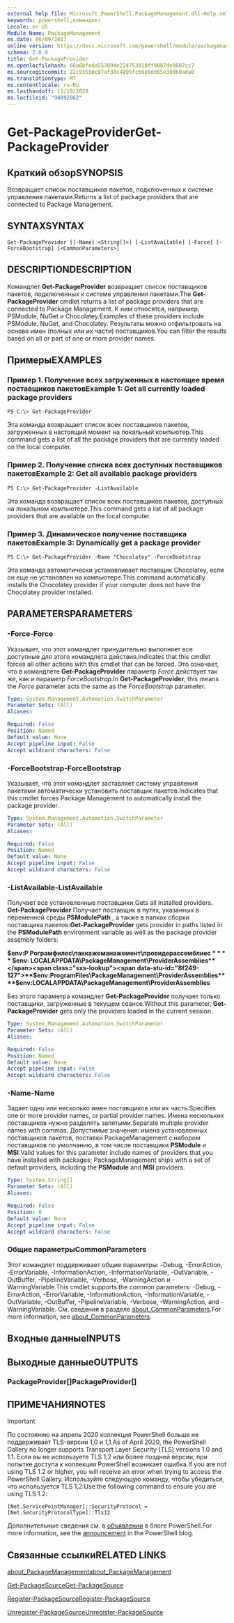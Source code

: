 ```yaml
---
external help file: Microsoft.PowerShell.PackageManagement.dll-Help.xml
keywords: powershell,командлет
Locale: en-US
Module Name: PackageManagement
ms.date: 06/09/2017
online version: https://docs.microsoft.com/powershell/module/packagemanagement/get-packageprovider?view=powershell-5.1&WT.mc_id=ps-gethelp
schema: 2.0.0
title: Get-PackageProvider
ms.openlocfilehash: 66a6bfeda557894e224753018ff9087de9887cc7
ms.sourcegitcommit: 22c93550c87af30c4895fcb9e9dd65e30d60ada0
ms.translationtype: MT
ms.contentlocale: ru-RU
ms.lasthandoff: 11/19/2020
ms.locfileid: "94892862"
---
```

# <span data-ttu-id="8f249-103">Get-PackageProvider</span><span class="sxs-lookup"><span data-stu-id="8f249-103">Get-PackageProvider</span></span>

## <span data-ttu-id="8f249-104">Краткий обзор</span><span class="sxs-lookup"><span data-stu-id="8f249-104">SYNOPSIS</span></span>
<span data-ttu-id="8f249-105">Возвращает список поставщиков пакетов, подключенных к системе управления пакетами.</span><span class="sxs-lookup"><span data-stu-id="8f249-105">Returns a list of package providers that are connected to Package Management.</span></span>

## <span data-ttu-id="8f249-106">SYNTAX</span><span class="sxs-lookup"><span data-stu-id="8f249-106">SYNTAX</span></span>

```
Get-PackageProvider [[-Name] <String[]>] [-ListAvailable] [-Force] [-ForceBootstrap] [<CommonParameters>]
```

## <span data-ttu-id="8f249-107">DESCRIPTION</span><span class="sxs-lookup"><span data-stu-id="8f249-107">DESCRIPTION</span></span>
<span data-ttu-id="8f249-108">Командлет **Get-PackageProvider** возвращает список поставщиков пакетов, подключенных к системе управления пакетами.</span><span class="sxs-lookup"><span data-stu-id="8f249-108">The **Get-PackageProvider** cmdlet returns a list of package providers that are connected to Package Management.</span></span>
<span data-ttu-id="8f249-109">К ним относятся, например, PSModule, NuGet и Chocolatey.</span><span class="sxs-lookup"><span data-stu-id="8f249-109">Examples of these providers include PSModule, NuGet, and Chocolatey.</span></span>
<span data-ttu-id="8f249-110">Результаты можно отфильтровать на основе имен (полных или их части) поставщиков.</span><span class="sxs-lookup"><span data-stu-id="8f249-110">You can filter the results based on all or part of one or more provider names.</span></span>

## <span data-ttu-id="8f249-111">Примеры</span><span class="sxs-lookup"><span data-stu-id="8f249-111">EXAMPLES</span></span>

### <span data-ttu-id="8f249-112">Пример 1. Получение всех загруженных в настоящее время поставщиков пакетов</span><span class="sxs-lookup"><span data-stu-id="8f249-112">Example 1: Get all currently loaded package providers</span></span>

```
PS C:\> Get-PackageProvider
```

<span data-ttu-id="8f249-113">Эта команда возвращает список всех поставщиков пакетов, загруженных в настоящий момент на локальный компьютер.</span><span class="sxs-lookup"><span data-stu-id="8f249-113">This command gets a list of all the package providers that are currently loaded on the local computer.</span></span>

### <span data-ttu-id="8f249-114">Пример 2. Получение списка всех доступных поставщиков пакетов</span><span class="sxs-lookup"><span data-stu-id="8f249-114">Example 2: Get all available package providers</span></span>

```
PS C:\> Get-PackageProvider -ListAvailable
```

<span data-ttu-id="8f249-115">Эта команда возвращает список всех поставщиков пакетов, доступных на локальном компьютере.</span><span class="sxs-lookup"><span data-stu-id="8f249-115">This command gets a list of all package providers that are available on the local computer.</span></span>

### <span data-ttu-id="8f249-116">Пример 3. Динамическое получение поставщика пакетов</span><span class="sxs-lookup"><span data-stu-id="8f249-116">Example 3: Dynamically get a package provider</span></span>

```
PS C:\> Get-PackageProvider -Name "Chocolatey" -ForceBootstrap
```

<span data-ttu-id="8f249-117">Эта команда автоматически устанавливает поставщик Chocolatey, если он еще не установлен на компьютере.</span><span class="sxs-lookup"><span data-stu-id="8f249-117">This command automatically installs the Chocolatey provider if your computer does not have the Chocolatey provider installed.</span></span>

## <span data-ttu-id="8f249-118">PARAMETERS</span><span class="sxs-lookup"><span data-stu-id="8f249-118">PARAMETERS</span></span>

### <span data-ttu-id="8f249-119">-Force</span><span class="sxs-lookup"><span data-stu-id="8f249-119">-Force</span></span>
<span data-ttu-id="8f249-120">Указывает, что этот командлет принудительно выполняет все доступные для этого командлета действия.</span><span class="sxs-lookup"><span data-stu-id="8f249-120">Indicates that this cmdlet forces all other actions with this cmdlet that can be forced.</span></span>
<span data-ttu-id="8f249-121">Это означает, что в командлете **Get-PackageProvider** параметр *Force* действует так же, как и параметр *ForceBootstrap*.</span><span class="sxs-lookup"><span data-stu-id="8f249-121">In **Get-PackageProvider**, this means the *Force* parameter acts the same as the *ForceBootstrap* parameter.</span></span>

```yaml
Type: System.Management.Automation.SwitchParameter
Parameter Sets: (All)
Aliases:

Required: False
Position: Named
Default value: None
Accept pipeline input: False
Accept wildcard characters: False
```

### <span data-ttu-id="8f249-122">-ForceBootstrap</span><span class="sxs-lookup"><span data-stu-id="8f249-122">-ForceBootstrap</span></span>
<span data-ttu-id="8f249-123">Указывает, что этот командлет заставляет систему управления пакетами автоматически установить поставщик пакетов.</span><span class="sxs-lookup"><span data-stu-id="8f249-123">Indicates that this cmdlet forces Package Management to automatically install the package provider.</span></span>

```yaml
Type: System.Management.Automation.SwitchParameter
Parameter Sets: (All)
Aliases:

Required: False
Position: Named
Default value: None
Accept pipeline input: False
Accept wildcard characters: False
```

### <span data-ttu-id="8f249-124">-ListAvailable</span><span class="sxs-lookup"><span data-stu-id="8f249-124">-ListAvailable</span></span>
<span data-ttu-id="8f249-125">Получает все установленные поставщики.</span><span class="sxs-lookup"><span data-stu-id="8f249-125">Gets all installed providers.</span></span>
<span data-ttu-id="8f249-126">**Get-PackageProvider** Получает поставщик в путях, указанных в переменной среды **PSModulePath** , а также в папках сборки поставщика пакетов:</span><span class="sxs-lookup"><span data-stu-id="8f249-126">**Get-PackageProvider** gets provider in paths listed in the **PSModulePath** environment variable as well as the package provider assembly folders:</span></span>

<span data-ttu-id="8f249-127">**$env:P Рограмфилес\паккажеманажемент\провидерассемблиес \* \* \* \* $env: LOCALAPPDATA\PackageManagement\ProviderAssemblies**</span><span class="sxs-lookup"><span data-stu-id="8f249-127">**$env:ProgramFiles\PackageManagement\ProviderAssemblies\*\*\*\*$env:LOCALAPPDATA\PackageManagement\ProviderAssemblies**</span></span>

<span data-ttu-id="8f249-128">Без этого параметра командлет **Get-PackageProvider** получает только поставщики, загруженные в текущем сеансе.</span><span class="sxs-lookup"><span data-stu-id="8f249-128">Without this parameter, **Get-PackageProvider** gets only the providers loaded in the current session.</span></span>

```yaml
Type: System.Management.Automation.SwitchParameter
Parameter Sets: (All)
Aliases:

Required: False
Position: Named
Default value: None
Accept pipeline input: False
Accept wildcard characters: False
```

### <span data-ttu-id="8f249-129">-Name</span><span class="sxs-lookup"><span data-stu-id="8f249-129">-Name</span></span>
<span data-ttu-id="8f249-130">Задает одно или несколько имен поставщиков или их часть.</span><span class="sxs-lookup"><span data-stu-id="8f249-130">Specifies one or more provider names, or partial provider names.</span></span>
<span data-ttu-id="8f249-131">Имена нескольких поставщиков нужно разделять запятыми.</span><span class="sxs-lookup"><span data-stu-id="8f249-131">Separate multiple provider names with commas.</span></span>
<span data-ttu-id="8f249-132">Допустимые значения: имена установленных поставщиков пакетов, поставки PackageManagement с набором поставщиков по умолчанию, в том числе поставщики **PSModule** и **MSI**.</span><span class="sxs-lookup"><span data-stu-id="8f249-132">Valid values for this parameter include names of providers that you have installed with packages; PackageManagement ships with a set of default providers, including the **PSModule** and **MSI** providers.</span></span>

```yaml
Type: System.String[]
Parameter Sets: (All)
Aliases:

Required: False
Position: 0
Default value: None
Accept pipeline input: False
Accept wildcard characters: False
```

### <span data-ttu-id="8f249-133">Общие параметры</span><span class="sxs-lookup"><span data-stu-id="8f249-133">CommonParameters</span></span>
<span data-ttu-id="8f249-134">Этот командлет поддерживает общие параметры: -Debug, -ErrorAction, -ErrorVariable, -InformationAction, -InformationVariable, -OutVariable, -OutBuffer, -PipelineVariable, -Verbose, -WarningAction и -WarningVariable.</span><span class="sxs-lookup"><span data-stu-id="8f249-134">This cmdlet supports the common parameters: -Debug, -ErrorAction, -ErrorVariable, -InformationAction, -InformationVariable, -OutVariable, -OutBuffer, -PipelineVariable, -Verbose, -WarningAction, and -WarningVariable.</span></span> <span data-ttu-id="8f249-135">См. сведения в разделе [about_CommonParameters](https://go.microsoft.com/fwlink/?LinkID=113216).</span><span class="sxs-lookup"><span data-stu-id="8f249-135">For more information, see [about_CommonParameters](https://go.microsoft.com/fwlink/?LinkID=113216).</span></span>

## <span data-ttu-id="8f249-136">Входные данные</span><span class="sxs-lookup"><span data-stu-id="8f249-136">INPUTS</span></span>

## <span data-ttu-id="8f249-137">Выходные данные</span><span class="sxs-lookup"><span data-stu-id="8f249-137">OUTPUTS</span></span>

### <span data-ttu-id="8f249-138">PackageProvider[]</span><span class="sxs-lookup"><span data-stu-id="8f249-138">PackageProvider[]</span></span>

## <span data-ttu-id="8f249-139">ПРИМЕЧАНИЯ</span><span class="sxs-lookup"><span data-stu-id="8f249-139">NOTES</span></span>

> [!IMPORTANT]
> <span data-ttu-id="8f249-140">По состоянию на апрель 2020 коллекция PowerShell больше не поддерживает TLS-версии 1,0 и 1,1.</span><span class="sxs-lookup"><span data-stu-id="8f249-140">As of April 2020, the PowerShell Gallery no longer supports Transport Layer Security (TLS) versions 1.0 and 1.1.</span></span> <span data-ttu-id="8f249-141">Если вы не используете TLS 1,2 или более поздней версии, при попытке доступа к коллекция PowerShell возникает ошибка.</span><span class="sxs-lookup"><span data-stu-id="8f249-141">If you are not using TLS 1.2 or higher, you will receive an error when trying to access the PowerShell Gallery.</span></span> <span data-ttu-id="8f249-142">Используйте следующую команду, чтобы убедиться, что используется TLS 1,2:</span><span class="sxs-lookup"><span data-stu-id="8f249-142">Use the following command to ensure you are using TLS 1.2:</span></span>
>
> `[Net.ServicePointManager]::SecurityProtocol = [Net.SecurityProtocolType]::Tls12`
>
> <span data-ttu-id="8f249-143">Дополнительные сведения см. в [объявлении](https://devblogs.microsoft.com/powershell/powershell-gallery-tls-support/) в блоге PowerShell.</span><span class="sxs-lookup"><span data-stu-id="8f249-143">For more information, see the [announcement](https://devblogs.microsoft.com/powershell/powershell-gallery-tls-support/) in the PowerShell blog.</span></span>

## <span data-ttu-id="8f249-144">Связанные ссылки</span><span class="sxs-lookup"><span data-stu-id="8f249-144">RELATED LINKS</span></span>

[<span data-ttu-id="8f249-145">about_PackageManagement</span><span class="sxs-lookup"><span data-stu-id="8f249-145">about_PackageManagement</span></span>](../Microsoft.PowerShell.Core/About/about_PackageManagement.md)

[<span data-ttu-id="8f249-146">Get-PackageSource</span><span class="sxs-lookup"><span data-stu-id="8f249-146">Get-PackageSource</span></span>](Get-PackageSource.md)

[<span data-ttu-id="8f249-147">Register-PackageSource</span><span class="sxs-lookup"><span data-stu-id="8f249-147">Register-PackageSource</span></span>](Register-PackageSource.md)

[<span data-ttu-id="8f249-148">Unregister-PackageSource</span><span class="sxs-lookup"><span data-stu-id="8f249-148">Unregister-PackageSource</span></span>](Unregister-PackageSource.md)
